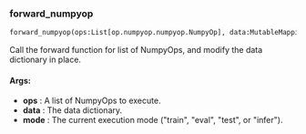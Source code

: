 

### forward_numpyop
```python
forward_numpyop(ops:List[op.numpyop.numpyop.NumpyOp], data:MutableMapping[str, Any], mode:str) -> None
```
Call the forward function for list of NumpyOps, and modify the data dictionary in place.



#### Args:

* **ops** :  A list of NumpyOps to execute.
* **data** :  The data dictionary.
* **mode** :  The current execution mode ("train", "eval", "test", or "infer").